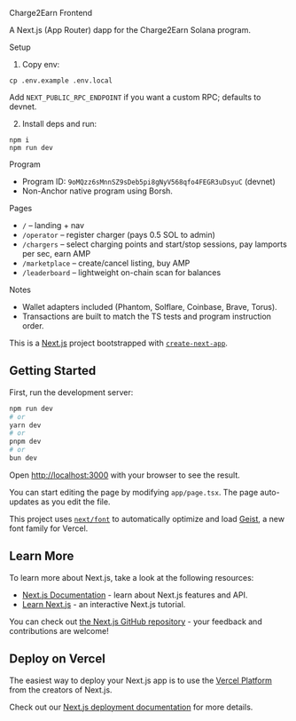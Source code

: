 Charge2Earn Frontend

A Next.js (App Router) dapp for the Charge2Earn Solana program.

Setup

1. Copy env:

```
cp .env.example .env.local
```

Add `NEXT_PUBLIC_RPC_ENDPOINT` if you want a custom RPC; defaults to devnet.

2. Install deps and run:

```
npm i
npm run dev
```

Program

- Program ID: `9oMQzz6sMnnSZ9sDeb5pi8gNyV568qfo4FEGR3uDsyuC` (devnet)
- Non-Anchor native program using Borsh.

Pages

- `/` – landing + nav
- `/operator` – register charger (pays 0.5 SOL to admin)
- `/chargers` – select charging points and start/stop sessions, pay lamports per sec, earn AMP
- `/marketplace` – create/cancel listing, buy AMP
- `/leaderboard` – lightweight on-chain scan for balances

Notes

- Wallet adapters included (Phantom, Solflare, Coinbase, Brave, Torus).
- Transactions are built to match the TS tests and program instruction order.

This is a [Next.js](https://nextjs.org) project bootstrapped with [`create-next-app`](https://nextjs.org/docs/app/api-reference/cli/create-next-app).

## Getting Started

First, run the development server:

```bash
npm run dev
# or
yarn dev
# or
pnpm dev
# or
bun dev
```

Open [http://localhost:3000](http://localhost:3000) with your browser to see the result.

You can start editing the page by modifying `app/page.tsx`. The page auto-updates as you edit the file.

This project uses [`next/font`](https://nextjs.org/docs/app/building-your-application/optimizing/fonts) to automatically optimize and load [Geist](https://vercel.com/font), a new font family for Vercel.

## Learn More

To learn more about Next.js, take a look at the following resources:

- [Next.js Documentation](https://nextjs.org/docs) - learn about Next.js features and API.
- [Learn Next.js](https://nextjs.org/learn) - an interactive Next.js tutorial.

You can check out [the Next.js GitHub repository](https://github.com/vercel/next.js) - your feedback and contributions are welcome!

## Deploy on Vercel

The easiest way to deploy your Next.js app is to use the [Vercel Platform](https://vercel.com/new?utm_medium=default-template&filter=next.js&utm_source=create-next-app&utm_campaign=create-next-app-readme) from the creators of Next.js.

Check out our [Next.js deployment documentation](https://nextjs.org/docs/app/building-your-application/deploying) for more details.
